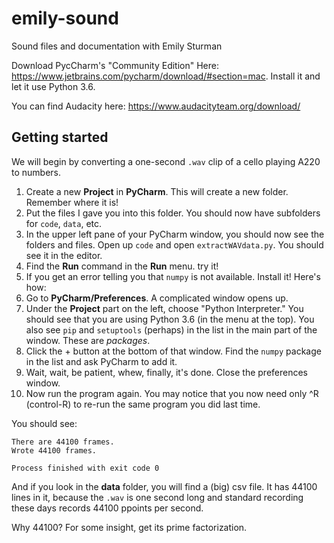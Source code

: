 # emily-sound
Sound files and documentation with Emily Sturman

Download PycCharm's "Community Edition" Here: 
https://www.jetbrains.com/pycharm/download/#section=mac.
Install it and let it use Python 3.6.

You can find Audacity here:
https://www.audacityteam.org/download/

## Getting started

We will begin by converting a one-second `.wav` clip of a cello playing A220 to numbers. 

1. Create a new **Project** in **PyCharm**. This will create a new folder. Remember where it is!
1. Put the files I gave you into this folder. You should now have subfolders for `code`, `data`, etc.
1. In the upper left pane of your PyCharm window, you should now see the folders and files.
Open up `code` and open `extractWAVdata.py`. You should see it in the editor.
1. Find the **Run** command in the **Run** menu. try it!
1. If you get an error telling you that `numpy` is not available. Install it! Here's how:
1. Go to **PyCharm/Preferences**. A complicated window opens up.
1. Under the **Project** part on the left, choose "Python Interpreter." 
You should see that you are using Python 3.6 (in the menu at the top). 
You also see `pip` and `setuptools` (perhaps) in the list in the main part of the window. 
These are _packages_. 
1. Click the + button at the bottom of that window. Find the `numpy` package in the list and ask PyCharm to add it.
1. Wait, wait, be patient, whew, finally, it's done. Close the preferences window.
1. Now run the program again. You may notice that you now need only ^R (control-R) to re-run the same program you did last time.

You should see:
```
There are 44100 frames.
Wrote 44100 frames.

Process finished with exit code 0
```

And if you look in the **data** folder, you will find a (big) csv file. It has 44100 lines in it, because the
`.wav` is one second long and standard recording these days records 44100 ppoints per second. 

Why 44100? For some insight, get its prime factorization. 
